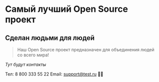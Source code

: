 # Самый лучший Open Source проект

## Сделан людьми для людей

> Наш Open Source проект предназначен для объединения людей со всего мира!

_Тут будут контакты_


Тел: 8 800 333 55 22
Email: support@test.ru
🐱‍🚀
